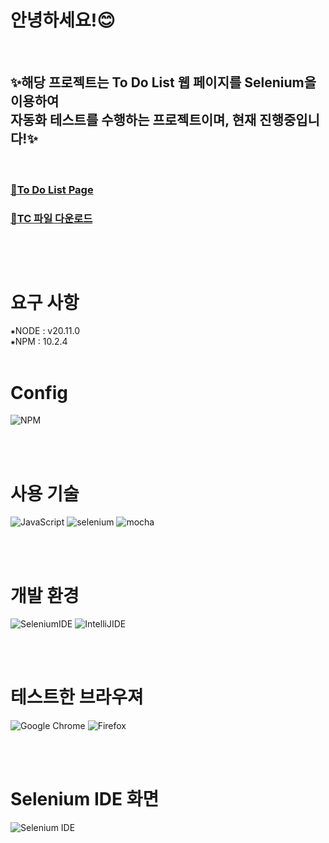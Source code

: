 <h1>안녕하세요!😊</h1>
<br/>

<h2>✨해당 프로젝트는 To Do List 웹 페이지를 Selenium을 이용하여 
<br/>자동화 테스트를 수행하는 프로젝트이며, 현재 진행중입니다!✨</h2>
<br/>

<h3>
  
[📌To Do List Page](http://todo.wooyu.world/)
</h3>
<h3>
  
[📄TC 파일 다운로드](https://github.com/onyu1/Todo_Selenium/raw/master/Selenium_To%20Do%20List_Test%20Case_v1.1_%ED%85%8C%EC%8A%A4%ED%8A%B8%20%EA%B2%B0%EA%B3%BC_20240312.xlsx)
</h3>

<h3>
<br/>
<br/>
<h1>요구 사항</h1>
⁕NODE : v20.11.0
<br/>  
⁕NPM : 10.2.4

<br/>
<br/>
<h1>Config</h1>


![NPM](https://img.shields.io/badge/npm-CB3837.svg?style=for-the-badge&logo=npm&logoColor=white)



<br/>
<br/>
<h1>사용 기술</h1>


![JavaScript](https://img.shields.io/badge/javascript-%23323330.svg?style=for-the-badge&logo=javascript&logoColor=%23F7DF1E)
![selenium](https://img.shields.io/badge/selenium-43B02A.svg?style=for-the-badge&logo=selenium&logoColor=white)
![mocha](https://img.shields.io/badge/mocha-8D6748.svg?style=for-the-badge&logo=mocha&logoColor=white)

<br/>
<br/>
<h1>개발 환경</h1>


![SeleniumIDE](https://img.shields.io/badge/SeleniumIDE-205081.svg?style=for-the-badge&logo=Selenium&logoColor=white)
![IntelliJIDE](https://img.shields.io/badge/IntelliJIDE-000000.svg?style=for-the-badge&logo=intellijidea&logoColor=white)


<br/>
<br/>
<h1>테스트한 브라우져</h1>




![Google Chrome](https://img.shields.io/badge/Google%20Chrome-4285F4?style=for-the-badge&logo=GoogleChrome&logoColor=white)
![Firefox](https://img.shields.io/badge/Firefox-FF7139?style=for-the-badge&logo=Firefox-Browser&logoColor=white)


<br/>
<br/>
<h1>Selenium IDE 화면</h1>


![Selenium IDE](https://github.com/onyu1/Todo_Selenium/assets/121859040/76c64de4-f72c-41c7-937c-4b8120a1615f)
